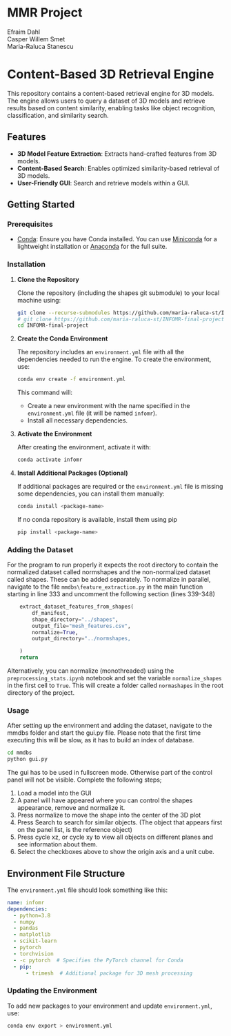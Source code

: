 # MMR Project
Efraim Dahl  
Casper Willem Smet  
Maria-Raluca Stanescu  

# Content-Based 3D Retrieval Engine

This repository contains a content-based retrieval engine for 3D models. The engine allows users to query a dataset of 3D models and retrieve results based on content similarity, enabling tasks like object recognition, classification, and similarity search.

## Features
- **3D Model Feature Extraction**: Extracts hand-crafted features from 3D models.
- **Content-Based Search**: Enables optimized similarity-based retrieval of 3D models.
- **User-Friendly GUI**: Search and retrieve models within a GUI.

## Getting Started

### Prerequisites
- [Conda](https://docs.conda.io/projects/conda/en/latest/user-guide/install/index.html): Ensure you have Conda installed. You can use [Miniconda](https://docs.conda.io/en/latest/miniconda.html) for a lightweight installation or [Anaconda](https://www.anaconda.com/products/individual) for the full suite.

### Installation

1. **Clone the Repository**

   Clone the repository (including the shapes git submodule) to your local machine using:
   ```bash
   git clone --recurse-submodules https://github.com/maria-raluca-st/INFOMR-final-project.git
   # git clone https://github.com/maria-raluca-st/INFOMR-final-project.git  # Alternative when you do not want to include the shapes
   cd INFOMR-final-project

   ```

2. **Create the Conda Environment**

   The repository includes an `environment.yml` file with all the dependencies needed to run the engine. To create the environment, use:

   ```bash
   conda env create -f environment.yml
   ```

   This command will:
   - Create a new environment with the name specified in the `environment.yml` file (it will be named `infomr`).
   - Install all necessary dependencies.

3. **Activate the Environment**

   After creating the environment, activate it with:
   ```bash
   conda activate infomr
   ```

4. **Install Additional Packages (Optional)**

   If additional packages are required or the `environment.yml` file is missing some dependencies, you can install them manually:
   ```bash
   conda install <package-name>
   ```
   If no conda repository is available, install them using pip
    ```bash
   pip install <package-name>
   ```
### Adding the Dataset
For the program to run properly it expects the root directory to contain the normalized dataset called normshapes and the non-normalized dataset called shapes. These can be added separately. To normalize in parallel, navigate to the file `mmdbs\feature_extraction.py` in the main function starting in line 333 and uncomment the following section (lines 339-348)
```python
    extract_dataset_features_from_shapes(
        df_manifest,
        shape_directory="../shapes",
        output_file="mesh_features.csv",
        normalize=True,
        output_directory="../normshapes,

    )
    return
``` 
Alternatively, you can normalize (monothreaded) using the `preprocessing_stats.ipynb` notebook and set the variable `normalize_shapes` in the first cell to `True`. This will create a folder called `normashapes` in the root directory of the project. 
### Usage

After setting up the environment and adding the dataset, navigate to the mmdbs folder and start the gui.py file. Please note that the first time executing this will be slow, as it has to build an index of database.

```bash
cd mmdbs
python gui.py
```

The gui has to be used in fullscreen mode. Otherwise part of the control panel will not be visible.
Complete the following steps;
1) Load a model into the GUI 
2) A panel will have appeared where you can control the shapes appearance, remove and normalize it.
3) Press normalize to move the shape into the center of the 3D plot
4) Press Search to search for similar objects. (The object that appears first on the panel list, is the reference object)
5) Press cycle xz, or cycle xy to view all objects on different planes and see information about them.
6) Select the checkboxes above to show the origin axis and a unit cube.

## Environment File Structure

The `environment.yml` file should look something like this:
```yaml
name: infomr
dependencies:
  - python=3.8
  - numpy
  - pandas
  - matplotlib
  - scikit-learn
  - pytorch
  - torchvision
  - -c pytorch  # Specifies the PyTorch channel for Conda
  - pip:
      - trimesh  # Additional package for 3D mesh processing
```

### Updating the Environment

To add new packages to your environment and update `environment.yml`, use:
```bash
conda env export > environment.yml
```
